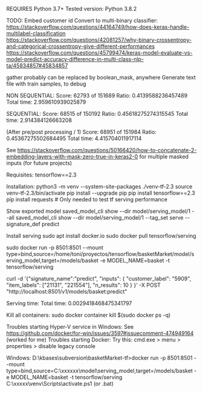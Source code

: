
REQUIRES Python 3.7+
Tested version: Python 3.8.2


TODO:
Embed customer id
Convert to multi-binary classifier:
    https://stackoverflow.com/questions/44164749/how-does-keras-handle-multilabel-classification
    https://stackoverflow.com/questions/42081257/why-binary-crossentropy-and-categorical-crossentropy-give-different-performances
    https://stackoverflow.com/questions/45799474/keras-model-evaluate-vs-model-predict-accuracy-difference-in-multi-class-nlp-ta/45834857#45834857

gather probably can be replaced by boolean_mask, anywhere
Generate text file with train samples, to debug

NON SEQUENTIAL:
Score: 62793 of 151689
Ratio: 0.4139588236457489
Total time: 2.959610939025879

SEQUENTIAL:
Score: 68515 of 150192
Ratio: 0.45618275274315545
Total time: 2.914384126663208

(After pre/post processing / 1)
Score: 68951 of 151984
Ratio: 0.45367275502684495
Total time: 4.415704011917114


See https://stackoverflow.com/questions/50166420/how-to-concatenate-2-embedding-layers-with-mask-zero-true-in-keras2-0 for multiple
masked inputs (for future projects)

Requisites:
tensorflow==2.3

Installation:
python3 -m venv --system-site-packages ./venv-tf-2.3
source venv-tf-2.3/bin/activate
pip install --upgrade pip
pip install tensorflow==2.3
pip install requests # Only needed to test tf serving performance

Show exported model
saved_model_cli show --dir model/serving_model/1 --all
saved_model_cli show --dir model/serving_model/1 --tag_set serve --signature_def predict

Install serving
sudo apt install docker.io
sudo docker pull tensorflow/serving

sudo docker run -p 8501:8501 --mount type=bind,source=/home/toni/proyectos/tensorflow/basketMarket/model/serving_model,target=/models/basket -e MODEL_NAME=basket -t tensorflow/serving

curl -d '{"signature_name":"predict", "inputs": { "customer_label": "5909", "item_labels": ["21131", "221554"], "n_results": 10 } }' -X POST "http://localhost:8501/v1/models/basket:predict"

Serving time:
Total time: 0.0029418468475341797

Kill all containers:
sudo docker container kill $(sudo docker ps -q)

Troubles starting Hyper-V service in Windows: See https://github.com/docker/for-win/issues/3597#issuecomment-474949164 (worked for me)
Troubles starting Docker: Try this: cmd.exe > menu > properties > disable legacy console


Windows:
D:\kbases\subversion\basketMarket-tf>docker run -p 8501:8501 --mount type=bind,source=C:\xxxxxx\model\serving_model,target=/models/basket -e MODEL_NAME=basket -t tensorflow/serving
C:\xxxxx\venv\Scripts\activate.ps1 (or .bat)

